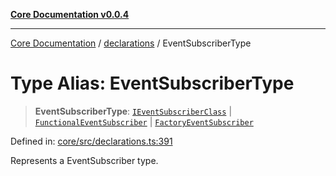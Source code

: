 [**Core Documentation v0.0.4**](../../README.md)

***

[Core Documentation](../../modules.md) / [declarations](../README.md) / EventSubscriberType

# Type Alias: EventSubscriberType

> **EventSubscriberType**: [`IEventSubscriberClass`](IEventSubscriberClass.md) \| [`FunctionalEventSubscriber`](FunctionalEventSubscriber.md) \| [`FactoryEventSubscriber`](FactoryEventSubscriber.md)

Defined in: [core/src/declarations.ts:391](https://github.com/stonemjs/core/blob/d2167ff53d508d3a75c05f0cf962180518d3e061/src/declarations.ts#L391)

Represents a EventSubscriber type.
